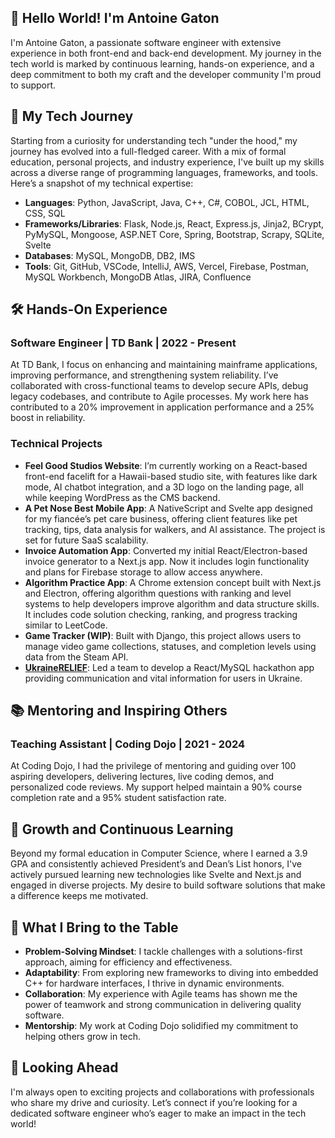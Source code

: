 ## 👋 Hello World! I'm Antoine Gaton

I'm Antoine Gaton, a passionate software engineer with extensive experience in both front-end and back-end development. My journey in the tech world is marked by continuous learning, hands-on experience, and a deep commitment to both my craft and the developer community I'm proud to support.

## 🚀 My Tech Journey

Starting from a curiosity for understanding tech "under the hood," my journey has evolved into a full-fledged career. With a mix of formal education, personal projects, and industry experience, I've built up my skills across a diverse range of programming languages, frameworks, and tools. Here’s a snapshot of my technical expertise:

- **Languages**: Python, JavaScript, Java, C++, C#, COBOL, JCL, HTML, CSS, SQL
- **Frameworks/Libraries**: Flask, Node.js, React, Express.js, Jinja2, BCrypt, PyMySQL, Mongoose, ASP.NET Core, Spring, Bootstrap, Scrapy, SQLite, Svelte
- **Databases**: MySQL, MongoDB, DB2, IMS
- **Tools**: Git, GitHub, VSCode, IntelliJ, AWS, Vercel, Firebase, Postman, MySQL Workbench, MongoDB Atlas, JIRA, Confluence

## 🛠️ Hands-On Experience

### **Software Engineer | TD Bank | 2022 - Present**
At TD Bank, I focus on enhancing and maintaining mainframe applications, improving performance, and strengthening system reliability. I’ve collaborated with cross-functional teams to develop secure APIs, debug legacy codebases, and contribute to Agile processes. My work here has contributed to a 20% improvement in application performance and a 25% boost in reliability.

### **Technical Projects**
- **Feel Good Studios Website**: I’m currently working on a React-based front-end facelift for a Hawaii-based studio site, with features like dark mode, AI chatbot integration, and a 3D logo on the landing page, all while keeping WordPress as the CMS backend.
- **A Pet Nose Best Mobile App**: A NativeScript and Svelte app designed for my fiancée’s pet care business, offering client features like pet tracking, tips, data analysis for walkers, and AI assistance. The project is set for future SaaS scalability.
- **Invoice Automation App**: Converted my initial React/Electron-based invoice generator to a Next.js app. Now it includes login functionality and plans for Firebase storage to allow access anywhere.
- **Algorithm Practice App**: A Chrome extension concept built with Next.js and Electron, offering algorithm questions with ranking and level systems to help developers improve algorithm and data structure skills. It includes code solution checking, ranking, and progress tracking similar to LeetCode.
- **Game Tracker (WIP)**: Built with Django, this project allows users to manage video game collections, statuses, and completion levels using data from the Steam API.
- **[UkraineRELIEF](https://github.com/Captain-Zach/CD_Hackathon)**: Led a team to develop a React/MySQL hackathon app providing communication and vital information for users in Ukraine.

## 📚 Mentoring and Inspiring Others

### **Teaching Assistant | Coding Dojo | 2021 - 2024**
At Coding Dojo, I had the privilege of mentoring and guiding over 100 aspiring developers, delivering lectures, live coding demos, and personalized code reviews. My support helped maintain a 90% course completion rate and a 95% student satisfaction rate.

## 🌱 Growth and Continuous Learning

Beyond my formal education in Computer Science, where I earned a 3.9 GPA and consistently achieved President’s and Dean’s List honors, I've actively pursued learning new technologies like Svelte and Next.js and engaged in diverse projects. My desire to build software solutions that make a difference keeps me motivated.

## 💪 What I Bring to the Table

- **Problem-Solving Mindset**: I tackle challenges with a solutions-first approach, aiming for efficiency and effectiveness.
- **Adaptability**: From exploring new frameworks to diving into embedded C++ for hardware interfaces, I thrive in dynamic environments.
- **Collaboration**: My experience with Agile teams has shown me the power of teamwork and strong communication in delivering quality software.
- **Mentorship**: My work at Coding Dojo solidified my commitment to helping others grow in tech.

## 🚀 Looking Ahead

I'm always open to exciting projects and collaborations with professionals who share my drive and curiosity. Let’s connect if you’re looking for a dedicated software engineer who’s eager to make an impact in the tech world!
